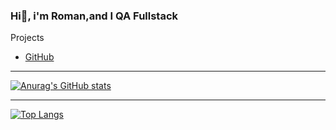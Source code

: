 ### Hi👋, i'm Roman,and I QA Fullstack 

Projects
+ [GitHub](https://github.com/rvkR13?tab=repositories)

***
[![Anurag's GitHub stats](https://github-readme-stats.vercel.app/api?username=rvkR13&hide=stars&count_private=true&show_icons=true&theme=dracula)](https://github.com/rvkR13/github-readme-stats)
***

[![Top Langs](https://github-readme-stats.vercel.app/api/top-langs/?username=rvkR13&langs_count=4)](https://github.com/rvkR13/github-readme-stats)
